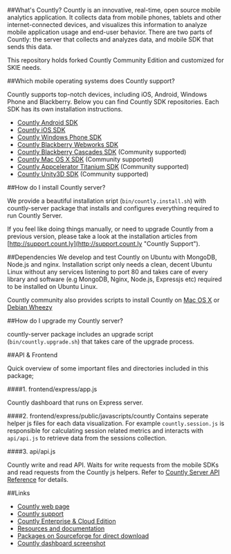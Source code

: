 ##What's Countly?
Countly is an innovative, real-time, open source mobile analytics application. 
It collects data from mobile phones, tablets and other internet-connected devices, and visualizes this information to analyze mobile application usage and end-user behavior. There are two parts of Countly: the server that collects and analyzes data, and mobile SDK that sends this data.

This repository holds forked Countly Community Edition and customized for SKIE needs. 

##Which mobile operating systems does Countly support?

Countly supports top-notch devices, including iOS, Android, Windows Phone and Blackberry. Below you can find Countly SDK repositories. Each SDK has its own installation instructions.

- [Countly Android SDK](https://github.com/Countly/countly-sdk-android)
- [Countly iOS SDK](https://github.com/Countly/countly-sdk-ios)
- [Countly Windows Phone SDK](https://github.com/Countly/countly-sdk-windows-phone)
- [Countly Blackberry Webworks SDK](https://github.com/Countly/countly-sdk-blackberry-webworks)
- [Countly Blackberry Cascades SDK](https://github.com/craigmj/countly-sdk-blackberry10-cascades) (Community supported)
- [Countly Mac OS X SDK](https://github.com/mrballoon/countly-sdk-osx) (Community supported)
- [Countly Appcelerator Titanium SDK](https://github.com/euforic/Titanium-Count.ly) (Community supported)
- [Countly Unity3D SDK](https://github.com/Countly/countly-sdk-unity) (Community supported)

##How do I install Countly server?

 
We provide a beautiful installation sript (`bin/countly.install.sh`) with countly-server package that installs and configures everything required to run Countly Server.

If you feel like doing things manually, or need to upgrade Countly from a previous version, please take a look at the installation articles from [http://support.count.ly](http://support.count.ly "Countly Support").

##Dependencies
We develop and test Countly on Ubuntu with MongoDB, Node.js and nginx. Installation script only needs a clean, decent Ubuntu Linux without any services listening to port 80 and takes care of every library and software (e.g MongoDB, Nginx, Node.js, Expressjs etc) required to be installed on Ubuntu Linux.

Countly community also provides scripts to install Countly on [Mac OS X](http://support.count.ly/discussions/questions/161-can-i-install-countly-on-a-mac-server)  or [Debian Wheezy](https://gist.github.com/cbess/6221635)

##How do I upgrade my Countly server?

countly-server package includes an upgrade script (`bin/countly.upgrade.sh`) that takes care of the upgrade process.

##API & Frontend

Quick overview of some important files and directories included in this package;

####1. frontend/express/app.js

Countly dashboard that runs on Express server.

####2. frontend/express/public/javascripts/countly
Contains seperate  helper js files for each data visualization. For example `countly.session.js` is responsible for calculating session related metrics and interacts with `api/api.js` to retrieve data from the sessions collection.

####3. api/api.js

Countly write and read API. Waits for write requests from the mobile SDKs and read requests from the 
Countly js helpers. Refer to [Countly Server API Reference](http://count.ly/resources/reference/server-api) for details.


##Links

* [Countly web page](http://count.ly)
* [Countly support](http://support.count.ly)
* [Countly Enterprise & Cloud Edition](https://count.ly/products/editions/)
* [Resources and documentation](http://count.ly/resources)
* [Packages on Sourceforge for direct download](http://sf.net/projects/countly)
* [Countly dashboard screenshot](http://a.fsdn.com/con/app/proj/countly/screenshots/dashboard_without_realtime.png)

